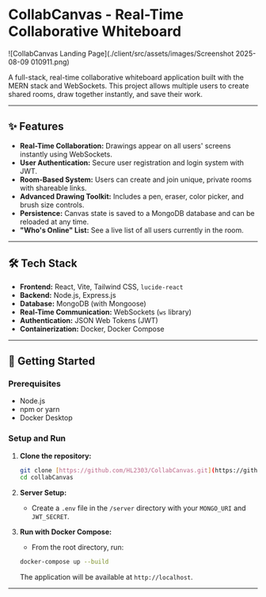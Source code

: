 # CollabCanvas - Real-Time Collaborative Whiteboard

![CollabCanvas Landing Page](./client/src/assets/images/Screenshot 2025-08-09 010911.png)

A full-stack, real-time collaborative whiteboard application built with the MERN stack and WebSockets. This project allows multiple users to create shared rooms, draw together instantly, and save their work.

---

## ✨ Features

-   **Real-Time Collaboration:** Drawings appear on all users' screens instantly using WebSockets.
-   **User Authentication:** Secure user registration and login system with JWT.
-   **Room-Based System:** Users can create and join unique, private rooms with shareable links.
-   **Advanced Drawing Toolkit:** Includes a pen, eraser, color picker, and brush size controls.
-   **Persistence:** Canvas state is saved to a MongoDB database and can be reloaded at any time.
-   **"Who's Online" List:** See a live list of all users currently in the room.

---

## 🛠️ Tech Stack

-   **Frontend:** React, Vite, Tailwind CSS, `lucide-react`
-   **Backend:** Node.js, Express.js
-   **Database:** MongoDB (with Mongoose)
-   **Real-Time Communication:** WebSockets (`ws` library)
-   **Authentication:** JSON Web Tokens (JWT)
-   **Containerization:** Docker, Docker Compose

---

## 🚀 Getting Started

### Prerequisites

-   Node.js
-   npm or yarn
-   Docker Desktop

### Setup and Run

1.  **Clone the repository:**
    ```bash
    git clone [https://github.com/HL2303/CollabCanvas.git](https://github.com/HL2303/CollabCanvas.git)
    cd collabCanvas
    ```

2.  **Server Setup:**
    - Create a `.env` file in the `/server` directory with your `MONGO_URI` and `JWT_SECRET`.

3.  **Run with Docker Compose:**
    - From the root directory, run:
    ```bash
    docker-compose up --build
    ```
    The application will be available at `http://localhost`.

---
